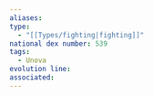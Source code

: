 ```yaml
---
aliases: 
type:
  - "[[Types/fighting|fighting]]"
national dex number: 539
tags:
  - Unova
evolution line: 
associated:
---
```

